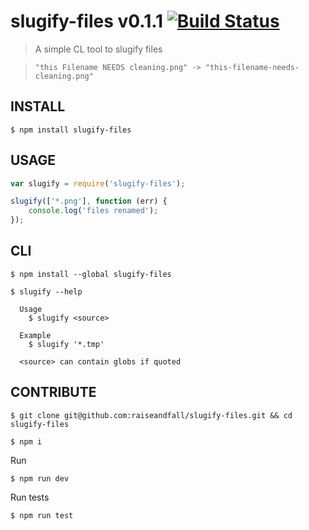 # slugify-files v0.1.1 [![Build Status](https://travis-ci.org/raiseandfall/slugify-files.svg)](https://travis-ci.org/raiseandfall/slugify-files)

> A simple CL tool to slugify files

> ```"this Filename NEEDS cleaning.png" -> "this-filename-needs-cleaning.png"```


## INSTALL

```shell
$ npm install slugify-files
```

## USAGE

```javascript
var slugify = require('slugify-files');

slugify(['*.png'], function (err) {
    console.log('files renamed');
});
```

## CLI

```shell
$ npm install --global slugify-files
```

```
$ slugify --help

  Usage
    $ slugify <source>

  Example
    $ slugify '*.tmp'

  <source> can contain globs if quoted
```

## CONTRIBUTE

```shell
$ git clone git@github.com:raiseandfall/slugify-files.git && cd slugify-files
```

```shell
$ npm i
```

Run
```shell
$ npm run dev
```

Run tests
```shell
$ npm run test
```
